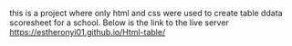 this is a project where only html and css were used to create table ddata scoresheet for a school. Below is the link to the live server
 https://estheronyi01.github.io/Html-table/
